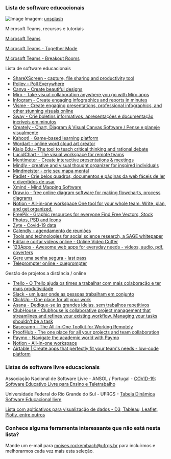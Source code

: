 ### Lista de software educacionais 

![Image](https://images.unsplash.com/photo-1586699024673-eb0c0e85528e?ixlib=rb-1.2.1&ixid=eyJhcHBfaWQiOjEyMDd9&auto=format&fit=crop&w=1381&q=80)
Imagem: [unsplash](https://unsplash.com/photos/H9LS95WL8tM)

Microsoft Teams, recursos e tutoriais

[Microsoft Teams](https://www.microsoft.com/pt-br/microsoft-365/microsoft-teams/free)

[Microsoft Teams - Together Mode](https://www.youtube.com/watch?v=IFt4NF_gFQY)

[Microsoft Teams - Breakout Rooms](https://www.youtube.com/watch?v=d_iD5PLgr08)

Lista de software educacionais

- [ShareXScreen - capture, file sharing and productivity tool](https://getsharex.com)
- [Pollev - Poll Everywhere](https://pollev.com)
- [Canva - Create beautiful designs](https://www.canva.com)
- [Miro - Take visual collaboration anywhere you go with Miro apps](https://miro.com)
- [Infogram - Create engaging infographics and reports in minutes](https://infogram.com)
- [Visme - Create engaging presentations, professional infographics, and other stunning visuals online](https://www.visme.co)
- [Sway - Crie boletins informativos, apresentações e documentação incríveis em minutos](https://sway.office.com)
- [Creately - Chart, Diagram & Visual Canvas Software / Pense e planeje visualmente](https://creately.com)
- [Kahoot! - Game-based learning platform](https://kahoot.com)
- [Wordart - online word cloud art creator](https://wordart.com)
- [Kialo Edu - The tool to teach critical thinking and rational debate](https://www.kialo-edu.com)
- [LucidChart - The visual workspace for remote teams](https://www.lucidchart.com/pages/)
- [Mentimeter - Create interactive presentations & meetings](https://www.mentimeter.com)
- [Mindly - creative and visual thought organizer for inspired individuals](https://www.mindlyapp.com)
- [Mindmeister - crie seu mapa mental](https://www.mindmeister.com/pt)
- [Padlet - Crie belos quadros, documentos e páginas da web fáceis de ler e divertidos de usar](https://padlet.com)
- [Xmind - Mind Mapping Software](https://www.xmind.net)
- [Draw.io - free online diagram software for making flowcharts, process diagrams](https://www.draw.io)
- [Notion - All-in-one workspace One tool for your whole team. Write, plan, and get organized.](http://www.notion.so)
- [FreePik - Graphic resources for everyone Find Free Vectors, Stock Photos, PSD and Icons](http://www.freepik.com)
- [Zyte - Covid-19 data](https://www.zyte.com/covid-19-data/)
- [Calendly - agendamento de reuniões](https://calendly.com/pt)
- [Tools and technologies for social science research, a SAGE whitepaper](https://github.com/sagepublishing/sage_tools_social_science)
- [Editar e cortar vídeos online - Online Video Cutter](https://online-video-cutter.com/pt/)
- [123Apps - Awesome web apps for everyday needs - videos, audio, pdf, coverters](https://123apps.com/pt/)
- [Gere uma senha segura - last pass](https://www.lastpass.com/pt/password-generator)
- [Teleprompter online - cueprompter](https://cueprompter.com)

Gestão de projetos a distância / online
- [Trello - O Trello ajuda os times a trabalhar com mais colaboração e ter mais produtividade](https://trello.com)
- [Slack - um lugar onde as pessoas trabalham em conjunto](https://slack.com/intl/pt-br/)
- [ClickUp - One place for all your work](https://clickup.com)
- [Asana - Dedique-se às grandes ideias, sem trabalhos repetitivos](https://asana.com/pt)
- [ClubHouse - Clubhouse is collaborative project management that streamlines and refines your existing workflow. Managing your tasks shouldn't be a task](https://clubhouse.io)
- [Basecamp - The All-In-One Toolkit for Working Remotely](https://basecamp.com/discounts)
- [ProofHub - The one place for all your projects and team collaboration](https://www.proofhub.com)
- [Paymo - Navigate the academic world with Paymo](https://www.paymoapp.com/project-management-universities/)
- [Notion - All-in-one workspace](https://www.notion.so)
- [Airtable | Create apps that perfectly fit your team's needs - low-code platform](https://airtable.com)

### Listas de software livre educacionais
Associação Nacional de Software Livre - ANSOL / Portugal - [COVID-19: Software Educativo Livre para Ensino e Teletrabalho](https://covid-19.ansol.org)

Universidade Federal do Rio Grande do Sul - UFRGS - [Tabela Dinâmica Software Educacional livre](https://www.ufrgs.br/soft-livre-edu/wiki/Tabela_Dinâmica_Software_Educacional_livre_-_Português_Europeu)

[Lista com aplticativos para visualização de dados - D3, Tableau, Leaflet, Plotly, entre outros](https://www.computerworld.com/article/2506820/business-intelligence-chart-and-image-gallery-30-free-tools-for-data-visualization-and-analysis.html)

### Conhece alguma ferramenta interessante que não está nesta lista?
Mande um e-mail para <moises.rockembach@ufrgs.br> para incluírmos e melhorarmos cada vez mais esta seleção. 
